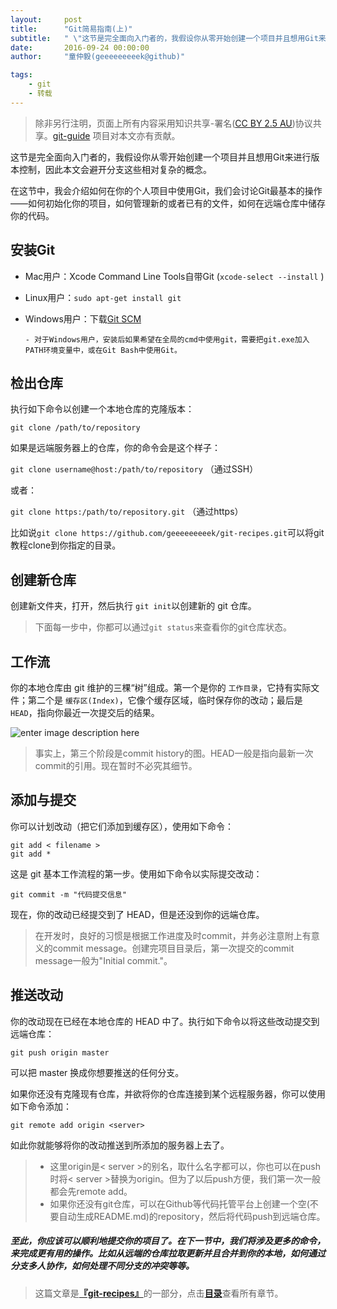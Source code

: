 ```yaml
---
layout:     post
title:      "Git简易指南(上)"
subtitle:   " \"这节是完全面向入门者的，我假设你从零开始创建一个项目并且想用Git来进行版本控制，因此本文会避开分支这些相对复杂的概念。\""
date:       2016-09-24 00:00:00
author:     "童仲毅(geeeeeeeeek@github)"

tags:
    - git
    - 转载
---
```


> 除非另行注明，页面上所有内容采用知识共享-署名([CC BY 2.5 AU](http://creativecommons.org/licenses/by/2.5/au/deed.zh))协议共享。[git-guide](https://github.com/rogerdudler/git-guide/) 项目对本文亦有贡献。

这节是完全面向入门者的，我假设你从零开始创建一个项目并且想用Git来进行版本控制，因此本文会避开分支这些相对复杂的概念。

在这节中，我会介绍如何在你的个人项目中使用Git，我们会讨论Git最基本的操作——如何初始化你的项目，如何管理新的或者已有的文件，如何在远端仓库中储存你的代码。

## 安装Git

- Mac用户：Xcode Command Line Tools自带Git (`xcode-select --install` )

- Linux用户：`sudo apt-get install git`

- Windows用户：下载[Git SCM](git-for-windows.github.io)

  ```
  - 对于Windows用户，安装后如果希望在全局的cmd中使用git，需要把git.exe加入PATH环境变量中，或在Git Bash中使用Git。
  ```

## 检出仓库

执行如下命令以创建一个本地仓库的克隆版本：

`git clone /path/to/repository`

如果是远端服务器上的仓库，你的命令会是这个样子：

`git clone username@host:/path/to/repository` （通过SSH）

或者：

`git clone https:/path/to/repository.git` （通过https）

比如说`git clone https://github.com/geeeeeeeeek/git-recipes.git`可以将git教程clone到你指定的目录。

## 创建新仓库

创建新文件夹，打开，然后执行 `git init`以创建新的 git 仓库。

> 下面每一步中，你都可以通过`git status`来查看你的git仓库状态。

## 工作流

你的本地仓库由 git 维护的三棵“树”组成。第一个是你的 `工作目录`，它持有实际文件；第二个是 `缓存区(Index)`，它像个缓存区域，临时保存你的改动；最后是 `HEAD`，指向你最近一次提交后的结果。

![enter image description here](http://www.bootcss.com/p/git-guide/img/trees.png)

> 事实上，第三个阶段是commit history的图。HEAD一般是指向最新一次commit的引用。现在暂时不必究其细节。

## 添加与提交

你可以计划改动（把它们添加到缓存区），使用如下命令：

```
git add < filename >
git add *
```

这是 git 基本工作流程的第一步。使用如下命令以实际提交改动：

```
git commit -m "代码提交信息"
```

现在，你的改动已经提交到了 HEAD，但是还没到你的远端仓库。

> 在开发时，良好的习惯是根据工作进度及时commit，并务必注意附上有意义的commit message。创建完项目目录后，第一次提交的commit message一般为"Initial commit."。

## 推送改动

你的改动现在已经在本地仓库的 HEAD 中了。执行如下命令以将这些改动提交到远端仓库：

```
git push origin master
```

可以把 master 换成你想要推送的任何分支。

如果你还没有克隆现有仓库，并欲将你的仓库连接到某个远程服务器，你可以使用如下命令添加：

```
git remote add origin <server>
```

如此你就能够将你的改动推送到所添加的服务器上去了。

> - 这里origin是< server >的别名，取什么名字都可以，你也可以在push时将< server >替换为origin。但为了以后push方便，我们第一次一般都会先remote add。
> - 如果你还没有git仓库，可以在Github等代码托管平台上创建一个空(不要自动生成README.md)的repository，然后将代码push到远端仓库。

##### 至此，你应该可以顺利地提交你的项目了。在下一节中，我们将涉及更多的命令，来完成更有用的操作。比如从远端的仓库拉取更新并且合并到你的本地，如何通过分支多人协作，如何处理不同分支的冲突等等。



> 这篇文章是[**『git-recipes』**](https://github.com/geeeeeeeeek/git-recipes/)的一部分，点击[**目录**](https://github.com/geeeeeeeeek/git-recipes/wiki/)查看所有章节。
